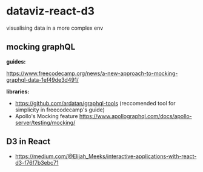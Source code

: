 # dataviz-react-d3
visualising data in a more complex env

## mocking graphQL

**guides:**

https://www.freecodecamp.org/news/a-new-approach-to-mocking-graphql-data-1ef49de3d491/

**libraries:**

- https://github.com/ardatan/graphql-tools (reccomended tool for simplicity in freecodecamp's guide)
- Apollo's Mocking feature https://www.apollographql.com/docs/apollo-server/testing/mocking/

## D3 in React

- https://medium.com/@Elijah_Meeks/interactive-applications-with-react-d3-f76f7b3ebc71
